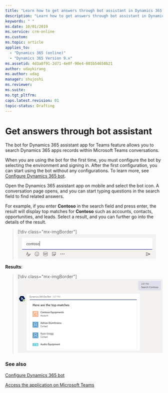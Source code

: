 ```yaml
---
title: "Learn how to get answers through bot assistant in Dynamics 365 assistant app | MicrosoftDocs"
description: "Learn how to get answers through bot assistant in Dynamics 365 assistant app."
keywords: " "
ms.date: 10/01/2019
ms.service: crm-online
ms.custom: 
ms.topic: article
applies_to:
  - "Dynamics 365 (online)"
  - "Dynamics 365 Version 9.x"
ms.assetid: 4d3a8f91-2d71-4e0f-90e4-801b54650b21
author: udaykirang
ms.author: udag
manager: shujoshi
ms.reviewer: 
ms.suite: 
ms.tgt_pltfrm: 
caps.latest.revision: 01
topic-status: Drafting
---
```


# Get answers through bot assistant

The bot for Dynamics 365 assistant app for Teams feature allows you to search Dynamics 365 apps records within Microsoft Teams conversations. 

When you are using the bot for the first time, you must configure the bot by selecting the environment and signing in. After the first configuration, you can start using the bot without any configurations. To learn more, see [Configure Dynamics 365 bot](configure-dynamics-365-bot.md).

Open the Dynamics 365 assistant app on mobile and select the bot icon. A conversation page opens, and you can start typing questions in the search field to find related answers.

For example, if you enter **Contoso** in the search field and press enter, the result will display top matches for **Contoso** such as accounts, contacts, opportunities, and leads. Select a result, and you can further go into the details of the result.

> [!div class="mx-imgBorder"]
> ![Search using bot](media/si-teams-app-bot-search.png "Search using bot")

**Results**:

> [!div class="mx-imgBorder"]
> ![Results of the search](media/si-teams-app-bot-search-results.png "Results of the search")

### See also

[Configure Dynamics 365 bot](configure-dynamics-365-bot.md)

[Access the application on Microsoft Teams](access-assistant-application-teams.md)